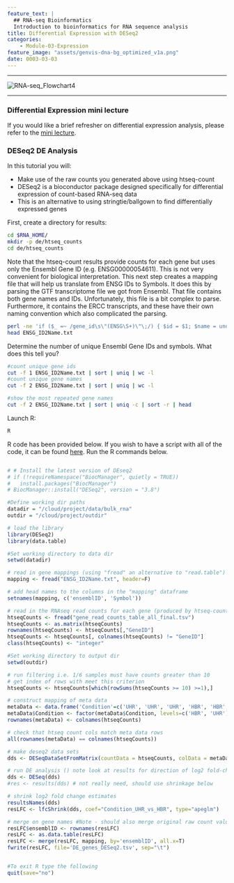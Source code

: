 ```yaml
---
feature_text: |
  ## RNA-seq Bioinformatics
  Introduction to bioinformatics for RNA sequence analysis
title: Differential Expression with DESeq2
categories:
    - Module-03-Expression
feature_image: "assets/genvis-dna-bg_optimized_v1a.png"
date: 0003-03-03
---
```


***

![RNA-seq_Flowchart4](/assets/module_3/RNA-seq_Flowchart4.png)

***


### Differential Expression mini lecture
If you would like a brief refresher on differential expression analysis, please refer to the [mini lecture](https://github.com/griffithlab/rnabio.org/blob/master/assets/lectures/cshl/2023/mini/RNASeq_MiniLecture_03_03_DifferentialExpression.pdf).


### DESeq2 DE Analysis
In this tutorial you will:

* Make use of the raw counts you generated above using htseq-count
* DESeq2 is a bioconductor package designed specifically for differential expression of count-based RNA-seq data
* This is an alternative to using stringtie/ballgown to find differentially expressed genes

First, create a directory for results:

```bash
cd $RNA_HOME/
mkdir -p de/htseq_counts
cd de/htseq_counts

```

Note that the htseq-count results provide counts for each gene but uses only the Ensembl Gene ID (e.g. ENSG00000054611).  This is not very convenient for biological interpretation.  This next step creates a mapping file that will help us translate from ENSG IDs to Symbols. It does this by parsing the GTF transcriptome file we got from Ensembl. That file contains both gene names and IDs. Unfortunately, this file is a bit complex to parse. Furthermore, it contains the ERCC transcripts, and these have their own naming convention which also complicated the parsing.

```bash
perl -ne 'if ($_ =~ /gene_id\s\"(ENSG\S+)\"\;/) { $id = $1; $name = undef; if ($_ =~ /gene_name\s\"(\S+)"\;/) { $name = $1; }; }; if ($id && $name) {print "$id\t$name\n";} if ($_=~/gene_id\s\"(ERCC\S+)\"/){print "$1\t$1\n";}' $RNA_REF_GTF | sort | uniq > ENSG_ID2Name.txt
head ENSG_ID2Name.txt

```

Determine the number of unique Ensembl Gene IDs and symbols. What does this tell you?
```bash
#count unique gene ids
cut -f 1 ENSG_ID2Name.txt | sort | uniq | wc -l
#count unique gene names
cut -f 2 ENSG_ID2Name.txt | sort | uniq | wc -l

#show the most repeated gene names
cut -f 2 ENSG_ID2Name.txt | sort | uniq -c | sort -r | head

```

Launch R:

```bash
R
```

R code has been provided below. If you wish to have a script with all of the code, it can be found [here](https://github.com/griffithlab/rnabio.org/blob/master/assets/scripts/Tutorial_DESeq2.R). Run the R commands below.

```R

# # Install the latest version of DEseq2
# if (!requireNamespace("BiocManager", quietly = TRUE))
#   install.packages("BiocManager")
# BiocManager::install("DESeq2", version = "3.8")

#Define working dir paths
datadir = "/cloud/project/data/bulk_rna"
outdir = "/cloud/project/outdir"

# load the library
library(DESeq2)
library(data.table)

#Set working directory to data dir
setwd(datadir)

# read in gene mappings (using "fread" an alternative to "read.table")
mapping <- fread("ENSG_ID2Name.txt", header=F)

# add head names to the columns in the "mapping" dataframe 
setnames(mapping, c('ensemblID', 'Symbol'))

# read in the RNAseq read counts for each gene (produced by htseq-count)
htseqCounts <- fread("gene_read_counts_table_all_final.tsv")
htseqCounts <- as.matrix(htseqCounts)
rownames(htseqCounts) <- htseqCounts[,"GeneID"]
htseqCounts <- htseqCounts[, colnames(htseqCounts) != "GeneID"]
class(htseqCounts) <- "integer"

#Set working directory to output dir
setwd(outdir)

# run filtering i.e. 1/6 samples must have counts greater than 10
# get index of rows with meet this criterion
htseqCounts <- htseqCounts[which(rowSums(htseqCounts >= 10) >=1),]

# construct mapping of meta data
metaData <- data.frame('Condition'=c('UHR', 'UHR', 'UHR', 'HBR', 'HBR', 'HBR'))
metaData$Condition <- factor(metaData$Condition, levels=c('HBR', 'UHR'))
rownames(metaData) <- colnames(htseqCounts)

# check that htseq count cols match meta data rows
all(rownames(metaData) == colnames(htseqCounts))

# make deseq2 data sets
dds <- DESeqDataSetFromMatrix(countData = htseqCounts, colData = metaData, design = ~Condition)

# run DE analysis () note look at results for direction of log2 fold-change
dds <- DESeq(dds)
#res <- results(dds) # not really need, should use shrinkage below

# shrink log2 fold change estimates
resultsNames(dds)
resLFC <- lfcShrink(dds, coef="Condition_UHR_vs_HBR", type="apeglm")

# merge on gene names #Note - should also merge original raw count values onto final dataframe
resLFC$ensemblID <- rownames(resLFC)
resLFC <- as.data.table(resLFC)
resLFC <- merge(resLFC, mapping, by='ensemblID', all.x=T)
fwrite(resLFC, file='DE_genes_DESeq2.tsv', sep="\t")


#To exit R type the following
quit(save="no")
```


